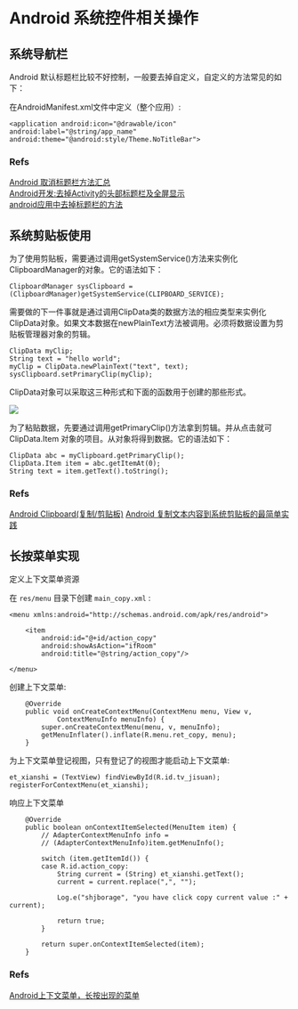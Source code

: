 # Android 系统控件相关操作

## 系统导航栏
Android 默认标题栏比较不好控制，一般要去掉自定义，自定义的方法常见的如下：

在AndroidManifest.xml文件中定义（整个应用）:

```
<application android:icon="@drawable/icon"
android:label="@string/app_name"
android:theme="@android:style/Theme.NoTitleBar">
```

### Refs
[Android 取消标题栏方法汇总](http://blog.csdn.net/zjt107/article/details/43237319)  
[Android开发:去掉Activity的头部标题栏及全屏显示](http://blog.csdn.net/jonahzheng/article/details/8776552/)  
[android应用中去掉标题栏的方法](http://blog.csdn.net/liuzhidong123/article/details/7818531)  


## 系统剪贴板使用

为了使用剪贴板，需要通过调用getSystemService()方法来实例化ClipboardManager的对象。它的语法如下：

```
ClipboardManager sysClipboard = (ClipboardManager)getSystemService(CLIPBOARD_SERVICE);
```

需要做的下一件事就是通过调用ClipData类的数据方法的相应类型来实例化ClipData对象。如果文本数据在newPlainText方法被调用。必须将数据设置为剪贴板管理器对象的剪辑。

```
ClipData myClip;
String text = "hello world";
myClip = ClipData.newPlainText("text", text);
sysClipboard.setPrimaryClip(myClip);
```

ClipData对象可以采取这三种形式和下面的函数用于创建的那些形式。

![](http://shjborage-public.qiniudn.com/2017-01-25-14853243533914.jpg)

为了粘贴数据，先要通过调用getPrimaryClip()方法拿到剪辑。并从点击就可 ClipData.Item 对象的项目。从对象将得到数据。它的语法如下：

```
ClipData abc = myClipboard.getPrimaryClip();
ClipData.Item item = abc.getItemAt(0);
String text = item.getText().toString();
```

### Refs
[Android Clipboard(复制/剪贴板)](http://www.cnblogs.com/exmyth/p/4603496.html)
[Android 复制文本内容到系统剪贴板的最简单实践](http://www.cnblogs.com/chengyujia/p/5033217.html)

## 长按菜单实现

定义上下文菜单资源

在 `res/menu` 目录下创建 `main_copy.xml` :

```
<menu xmlns:android="http://schemas.android.com/apk/res/android">

    <item
        android:id="@+id/action_copy"
        android:showAsAction="ifRoom"
        android:title="@string/action_copy"/>

</menu>
```

创建上下文菜单:
```
    @Override
    public void onCreateContextMenu(ContextMenu menu, View v,
            ContextMenuInfo menuInfo) {
        super.onCreateContextMenu(menu, v, menuInfo);
        getMenuInflater().inflate(R.menu.ret_copy, menu);
    }
```

为上下文菜单登记视图，只有登记了的视图才能启动上下文菜单:

```
et_xianshi = (TextView) findViewById(R.id.tv_jisuan);
registerForContextMenu(et_xianshi);
```

响应上下文菜单

```
    @Override
	public boolean onContextItemSelected(MenuItem item) {
		// AdapterContextMenuInfo info =
		// (AdapterContextMenuInfo)item.getMenuInfo();

		switch (item.getItemId()) {
		case R.id.action_copy:
			String current = (String) et_xianshi.getText();
			current = current.replace(",", "");

			Log.e("shjborage", "you have click copy current value :" + current);

			return true;
		}

		return super.onContextItemSelected(item);
	}
```

### Refs
[Android上下文菜单，长按出现的菜单](http://blog.csdn.net/c15522627353/article/details/47974571)
